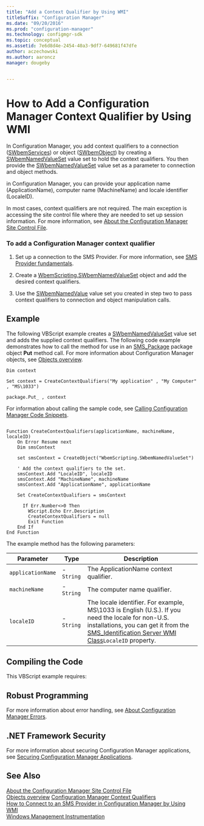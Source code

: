 ```yaml
---
title: "Add a Context Qualifier by Using WMI"
titleSuffix: "Configuration Manager"
ms.date: "09/20/2016"
ms.prod: "configuration-manager"
ms.technology: configmgr-sdk
ms.topic: conceptual
ms.assetid: 7e6d8d4e-2454-40a3-9df7-649681f47dfe
author: aczechowski
ms.author: aaroncz
manager: dougeby


---
```

# How to Add a Configuration Manager Context Qualifier by Using WMI
In Configuration Manager, you add context qualifiers to a connection ([SWbemServices](https://docs.microsoft.com/windows/win32/wmisdk/swbemservices)) or object ([SWbemObject](https://docs.microsoft.com/windows/win32/wmisdk/swbemobject)) by creating a [SWbemNamedValueSet](https://docs.microsoft.com/windows/win32/wmisdk/swbemnamedvalueset) value set to hold the context qualifiers. You then provide the [SWbemNamedValueSet](https://docs.microsoft.com/windows/win32/wmisdk/swbemnamedvalueset) value set as a parameter to connection and object methods.  

 in Configuration Manager, you can provide your application name (ApplicationName), computer name (MachineName) and locale identifier (LocaleID).  

 In most cases, context qualifiers are not required. The main exception is accessing the site control file where they are needed to set up session information. For more information, see [About the Configuration Manager Site Control File](../../../develop/core/understand/about-the-configuration-manager-site-control-file.md).  

### To add a Configuration Manager context qualifier  

1.  Set up a connection to the SMS Provider. For more information, see [SMS Provider fundamentals](sms-provider-fundamentals.md).  

2.  Create a [WbemScripting.SWbemNamedValueSet](https://docs.microsoft.com/windows/win32/wmisdk/swbemnamedvalueset) object and add the desired context qualifiers.  

3.  Use the [SWbemNamedValue](https://docs.microsoft.com/windows/win32/wmisdk/swbemnamedvalue) value set you created in step two to pass context qualifiers to connection and object manipulation calls.  

## Example  
 The following VBScript example creates a [SWbemNamedValueSet](https://docs.microsoft.com/windows/win32/wmisdk/swbemnamedvalueset) value set and adds the supplied context qualifiers. The following code example demonstrates how to call the method for use in an [SMS_Package](../../../develop/reference/core/servers/configure/sms_package-server-wmi-class.md) package object **Put** method call. For more information about Configuration Manager objects, see [Objects overview](configuration-manager-objects-overview.md).  

 `Dim context`  

 `Set context = CreateContextQualifiers("My application" , "My Computer" , "MS\1033")`  

 `package.Put_ , context`  

 For information about calling the sample code, see [Calling Configuration Manager Code Snippets](../../../develop/core/understand/calling-code-snippets.md).  

```vbs  

Function CreateContextQualifiers(applicationName, machineName, localeID)  
    On Error Resume next  
    Dim smsContext  

    set smsContext = CreateObject("WbemScripting.SWbemNamedValueSet")  

    ' Add the context qualifiers to the set.  
    smsContext.Add "LocaleID", localeID  
    smsContext.Add "MachineName", machineName  
    smsContext.Add "ApplicationName", applicationName  

    Set CreateContextQualifiers = smsContext  

      If Err.Number<>0 Then  
        WScript.Echo Err.Description  
        CreateContextQualifiers = null  
        Exit Function  
    End If  
End Function  
```  

 The example method has the following parameters:  

|Parameter|Type|Description|  
|---------------|----------|-----------------|  
|`applicationName`|-   `String`|The ApplicationName context qualifier.|  
|`machineName`|-   `String`|The computer name qualifier.|  
|`localeID`|-   `String`|The locale identifier. For example, MS\1033 is English (U.S.). If you need the locale for non-U.S. installations, you can get it from the [SMS_Identification Server WMI Class](../../../develop/reference/core/servers/configure/sms_identification-server-wmi-class.md)`LocaleID` property.|  

## Compiling the Code  
 This VBScript example requires:  

## Robust Programming  
 For more information about error handling, see [About Configuration Manager Errors](../../../develop/core/understand/about-configuration-manager-errors.md).  

## .NET Framework Security  
 For more information about securing Configuration Manager applications, see [Securing Configuration Manager Applications](../../../develop/core/understand/securing-configuration-manager-applications.md).  

## See Also  
 [About the Configuration Manager Site Control File](../../../develop/core/understand/about-the-configuration-manager-site-control-file.md)   
 [Objects overview](configuration-manager-objects-overview.md)
 [Configuration Manager Context Qualifiers](../../../develop/core/understand/context-qualifiers.md)   
 [How to Connect to an SMS Provider in Configuration Manager by Using WMI](../../../develop/core/understand/how-to-connect-to-an-sms-provider-in-configuration-manager-by-using-wmi.md)   
 [Windows Management Instrumentation](https://docs.microsoft.com/windows/win32/wmisdk/wmi-start-page)
